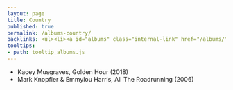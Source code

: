 ```yaml
---
layout: page
title: Country
published: true
permalink: /albums-country/
backlinks: <ul><li><a id="albums" class="internal-link" href="/albums/">Albums</a></li></ul>
tooltips: 
- path: tooltip_albums.js
---
```


* Kacey Musgraves, Golden Hour (2018)
* Mark Knopfler & Emmylou Harris, All The Roadrunning (2006)
